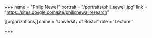 +++
name = "Philip Newell"
portrait = "/portraits/phil_newell.jpg"
link = "https://sites.google.com/site/philipnewallresearch"

[[organizations]]
    name = "University of Bristol"
    role = "Lecturer"

+++
